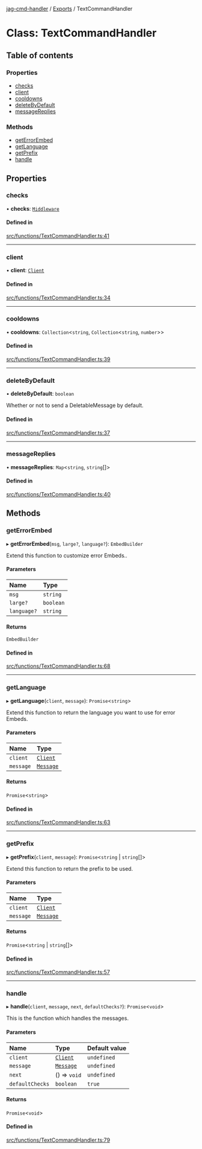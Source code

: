 [jag-cmd-handler](../README.md) / [Exports](../modules.md) / TextCommandHandler

# Class: TextCommandHandler

## Table of contents

### Properties

- [checks](TextCommandHandler.md#checks)
- [client](TextCommandHandler.md#client)
- [cooldowns](TextCommandHandler.md#cooldowns)
- [deleteByDefault](TextCommandHandler.md#deletebydefault)
- [messageReplies](TextCommandHandler.md#messagereplies)

### Methods

- [getErrorEmbed](TextCommandHandler.md#geterrorembed)
- [getLanguage](TextCommandHandler.md#getlanguage)
- [getPrefix](TextCommandHandler.md#getprefix)
- [handle](TextCommandHandler.md#handle)

## Properties

### checks

• **checks**: [`Middleware`](Middleware.md)

#### Defined in

[src/functions/TextCommandHandler.ts:41](https://github.com/JAGUARAVI/JagCmdHandler/blob/e70513f/src/functions/TextCommandHandler.ts#L41)

___

### client

• **client**: [`Client`](Client.md)

#### Defined in

[src/functions/TextCommandHandler.ts:34](https://github.com/JAGUARAVI/JagCmdHandler/blob/e70513f/src/functions/TextCommandHandler.ts#L34)

___

### cooldowns

• **cooldowns**: `Collection`<`string`, `Collection`<`string`, `number`\>\>

#### Defined in

[src/functions/TextCommandHandler.ts:39](https://github.com/JAGUARAVI/JagCmdHandler/blob/e70513f/src/functions/TextCommandHandler.ts#L39)

___

### deleteByDefault

• **deleteByDefault**: `boolean`

Whether or not to send a DeletableMessage by default.

#### Defined in

[src/functions/TextCommandHandler.ts:37](https://github.com/JAGUARAVI/JagCmdHandler/blob/e70513f/src/functions/TextCommandHandler.ts#L37)

___

### messageReplies

• **messageReplies**: `Map`<`string`, `string`[]\>

#### Defined in

[src/functions/TextCommandHandler.ts:40](https://github.com/JAGUARAVI/JagCmdHandler/blob/e70513f/src/functions/TextCommandHandler.ts#L40)

## Methods

### getErrorEmbed

▸ **getErrorEmbed**(`msg`, `large?`, `language?`): `EmbedBuilder`

Extend this function to customize error Embeds..

#### Parameters

| Name | Type |
| :------ | :------ |
| `msg` | `string` |
| `large?` | `boolean` |
| `language?` | `string` |

#### Returns

`EmbedBuilder`

#### Defined in

[src/functions/TextCommandHandler.ts:68](https://github.com/JAGUARAVI/JagCmdHandler/blob/e70513f/src/functions/TextCommandHandler.ts#L68)

___

### getLanguage

▸ **getLanguage**(`client`, `message`): `Promise`<`string`\>

Extend this function to return the language you want to use for error Embeds.

#### Parameters

| Name | Type |
| :------ | :------ |
| `client` | [`Client`](Client.md) |
| `message` | [`Message`](../interfaces/Types.Message.md) |

#### Returns

`Promise`<`string`\>

#### Defined in

[src/functions/TextCommandHandler.ts:63](https://github.com/JAGUARAVI/JagCmdHandler/blob/e70513f/src/functions/TextCommandHandler.ts#L63)

___

### getPrefix

▸ **getPrefix**(`client`, `message`): `Promise`<`string` \| `string`[]\>

Extend this function to return the prefix to be used.

#### Parameters

| Name | Type |
| :------ | :------ |
| `client` | [`Client`](Client.md) |
| `message` | [`Message`](../interfaces/Types.Message.md) |

#### Returns

`Promise`<`string` \| `string`[]\>

#### Defined in

[src/functions/TextCommandHandler.ts:57](https://github.com/JAGUARAVI/JagCmdHandler/blob/e70513f/src/functions/TextCommandHandler.ts#L57)

___

### handle

▸ **handle**(`client`, `message`, `next`, `defaultChecks?`): `Promise`<`void`\>

This is the function which handles the messages.

#### Parameters

| Name | Type | Default value |
| :------ | :------ | :------ |
| `client` | [`Client`](Client.md) | `undefined` |
| `message` | [`Message`](../interfaces/Types.Message.md) | `undefined` |
| `next` | () => `void` | `undefined` |
| `defaultChecks` | `boolean` | `true` |

#### Returns

`Promise`<`void`\>

#### Defined in

[src/functions/TextCommandHandler.ts:79](https://github.com/JAGUARAVI/JagCmdHandler/blob/e70513f/src/functions/TextCommandHandler.ts#L79)
